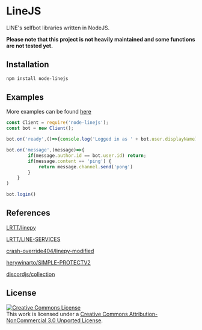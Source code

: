 # LineJS
LINE's selfbot libraries written in NodeJS.

**Please note that this project is not heavily maintained and some functions are not tested yet.**

## Installation
```sh
npm install node-linejs
```

## Examples
More examples can be found [here](https://github.com/chanios/node-linejs/tree/main/examples/)
```js
const Client = require('node-linejs');
const bot = new Client();

bot.on('ready',()=>{console.log('Logged in as ' + bot.user.displayName)})

bot.on('message',(message)=>{
        if(message.author.id == bot.user.id) return;
        if(message.content == 'ping') {
            return message.channel.send('pong')
        }
    }
)

bot.login()
```

## References
[LRTT/linepy](https://github.com/LRTT/linepy)

[LRTT/LINE-SERVICES](https://github.com/LRTT/LINE-SERVICES)

[crash-override404/linepy-modified](https://github.com/crash-override404/linepy-modified)

[herywinarto/SIMPLE-PROTECTV2](herywinarto/SIMPLE-PROTECTV2)

[discordjs/collection](https://www.npmjs.com/package/@discordjs/collection)
## License
<a rel="license" href="http://creativecommons.org/licenses/by-nc/3.0/"><img alt="Creative Commons License" style="border-width:0" src="https://i.creativecommons.org/l/by-nc/3.0/88x31.png" /></a><br />This work is licensed under a <a rel="license" href="http://creativecommons.org/licenses/by-nc/3.0/">Creative Commons Attribution-NonCommercial 3.0 Unported License</a>.
